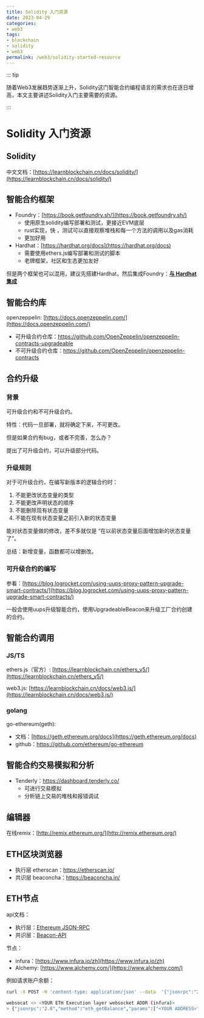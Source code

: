 ```yaml
---
title: Solidity 入门资源
date: 2023-04-29
categories:
- web3
tags:
- blockchain
- solidity
- web3
permalink: /web3/solidity-started-resource
---
```




::: tip

随着Web3发展趋势逐渐上升，Solidity这门智能合约编程语言的需求也在逐日增高，本文主要讲述Solidity入门主要需要的资源。

:::

<!-- more -->



# Solidity 入门资源

## Solidity

中文文档：[https://learnblockchain.cn/docs/solidity/](https://learnblockchain.cn/docs/solidity/)

## 智能合约框架

- Foundry：[https://book.getfoundry.sh/](https://book.getfoundry.sh/)
    - 使用原生solidity编写部署和测试，更接近EVM底层
    - rust实现，快 ，测试可以直接观察堆栈和每一个方法的调用以及gas消耗
    - 更加好用
- Hardhat：[https://hardhat.org/docs](https://hardhat.org/docs)
    - 需要使用ethers.js编写部署和测试的脚本
    - 老牌框架，社区和生态更加友好

但是两个框架也可以混用，建议先搭建Hardhat，然后集成Foundry：**[与 Hardhat 集成](https://book.getfoundry.sh/config/hardhat#integrating-with-hardhat)**

## 智能合约库

openzeppelin: [https://docs.openzeppelin.com/](https://docs.openzeppelin.com/)

- 可升级合约仓库：https://github.com/OpenZeppelin/openzeppelin-contracts-upgradeable
- 不可升级合约仓库：https://github.com/OpenZeppelin/openzeppelin-contracts

## 合约升级

### 背景

可升级合约和不可升级合约。

特性：代码一旦部署，就将确定下来，不可更改。

但是如果合约有bug，或者不完善，怎么办？

提出了可升级合约，可以升级部分代码。

### 升级规则

对于可升级合约，在编写新版本的逻辑合约时：

1. 不能更改状态变量的类型
2. 不能更改声明状态的顺序
3. 不能删除现有状态变量
4. 不能在现有状态变量之前引入新的状态变量

能对状态变量做的修改，差不多就仅是 “在以前状态变量后面增加新的状态变量了”。

总结：新增变量，函数都可以增删改。

### 可升级合约的编写

参看：[https://blog.logrocket.com/using-uups-proxy-pattern-upgrade-smart-contracts/](https://blog.logrocket.com/using-uups-proxy-pattern-upgrade-smart-contracts/)

一般会使用uups升级智能合约，使用UpgradeableBeacon来升级工厂合约创建的合约。

## 智能合约调用

### JS/TS

ethers.js（官方）: [https://learnblockchain.cn/ethers_v5/](https://learnblockchain.cn/ethers_v5/)  

web3.js: [https://learnblockchain.cn/docs/web3.js/](https://learnblockchain.cn/docs/web3.js/)

### golang

go-ethereum(geth):

- 文档：[https://geth.ethereum.org/docs](https://geth.ethereum.org/docs)
- github：https://github.com/ethereum/go-ethereum



## 智能合约交易模拟和分析

- Tenderly：https://dashboard.tenderly.co/
  - 可进行交易模拟
  - 分析链上交易的堆栈和报错调试



## 编辑器

在线remix：[http://remix.ethereum.org/](http://remix.ethereum.org/)



## ETH区块浏览器

- 执行层 etherscan：https://etherscan.io/
- 共识层 beaconcha：https://beaconcha.in/



## ETH节点

api文档：

- 执行层：[Ethereum JSON-RPC](https://ethereum.github.io/execution-apis/api-documentation/)
- 共识层：[Beacon-API](https://ethereum.github.io/beacon-APIs/)

节点：

- infura：[https://www.infura.io/zh](https://www.infura.io/zh)
- Alchemy: [https://www.alchemy.com/](https://www.alchemy.com/)

例如请求账户余额：

```bash
curl -X POST -H 'content-type: application/json' --data  '{"jsonrpc":"2.0","method":"eth_getBalance","params":["<YOUR ADDRESS>",<BLOCK(finalized)>],"id":1}' <YOUR ETH Execution layer http ADDR (infura)>

websocat <> <YOUR ETH Execution layer websocket ADDR (infura)>
> {"jsonrpc":"2.0","method":"eth_getBalance","params":["<YOUR ADDRESS>",<BLOCK(finalized)>],"id":1}
```

